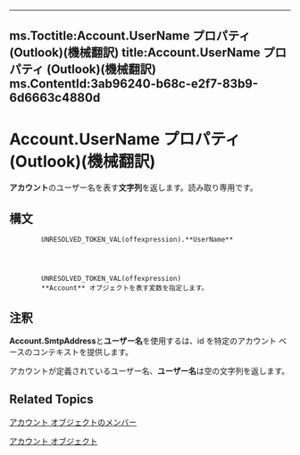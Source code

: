 

---
ms.Toctitle:Account.UserName プロパティ (Outlook)(機械翻訳)
title:Account.UserName プロパティ (Outlook)(機械翻訳)
ms.ContentId:3ab96240-b68c-e2f7-83b9-6d6663c4880d
---
# Account.UserName プロパティ (Outlook)(機械翻訳)




**アカウント**のユーザー名を表す**文字列**を返します。読み取り専用です。

## 構文

            UNRESOLVED_TOKEN_VAL(offexpression).**UserName**




            UNRESOLVED_TOKEN_VAL(offexpression)
            **Account** オブジェクトを表す変数を指定します。



## 注釈
**Account.SmtpAddress**と**ユーザー名**を使用するは、id を特定のアカウント ベースのコンテキストを提供します。



アカウントが定義されているユーザー名、**ユーザー名**は空の文字列を返します。



## Related Topics

[アカウント オブジェクトのメンバー](37759c57-d1ec-775c-cbe6-75c8f314d196.md)

[アカウント オブジェクト](f624438c-4e45-2822-18b6-bfe8074a33c0.md)




